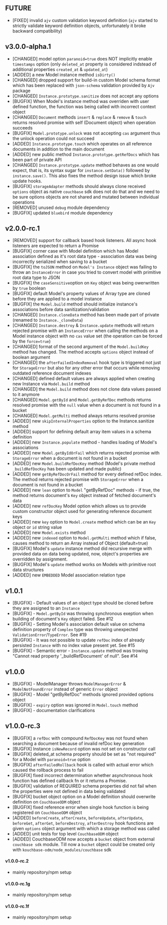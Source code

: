 ## FUTURE

* [FIXED] invalid `ajv` custom validation keyword definition (`ajv` started to strictly validate keyword definition objects, unfortunately it broke backward compatibility)

## v3.0.0-alpha.1

* [CHANGED] model option `paranoid=true` does NOT implicitly enable `timestamps` option (only `deleted_at` property is considered indstead of additional properties `created_at` & `updated_at`)
* [ADDED] a new Model instance method `isDirty()`
* [CHANGED] dropped support for build-in custom Model schema format which has been replaced with `json-schema` validation provided by `Ajv` package
* [CHANGED] `Instance.prototype.sanitize` does not accept any options
* [BUGFIX] When Model's instance method was overriden with user defined function, the function was being called with incorrect context object
* [CHANGED] `Document` methods `insert` & `replace` & `remove` & `touch` returns resolved promise with self (Document object) when operation succeeds
* [BUGFIX] `Model.prototype.unlock` was not accepting `cas` argument thus the unlock operation could not succeed
* [ADDED] `Instance.prototype.touch` which operates on all reference documents in addition to the main document
* [ADDED] new public method `Instance.prototype.getRefDocs` which has been part of private API
* [CHANGED] `Instance.prototype.update` method behaves as one would expect, that is, its syntax sugar for `instance.setData()` followed by `instance.save()`. This also fixes the method design issue which broke update hooks.
* [BUGFIX] `storageAdapter` methods should always clone received `options` object as native `couchbase` sdk does not do that and we need to be sure options objects are not shared and mutated between individual operations
* [REMOVED] unused `debug` module dependency
* [BUGFIX] updated `bluebird` module dependency

## v2.0.0-rc.1

* [REMOVED] support for callback based hook listeners. All async hook listeners are expected to return a Promise
* [BUGFIX] corner case with Model definition which has Model association defined as it's root data type - association data was being incorrectly serialized when saving to a bucket
* [BUGFIX] the `toJSON` method on `Model's Instance` object was failing to throw an `InstanceError` in case you tried to convert model with primitive root data type to JSON
* [BUGFIX] the `caseSensitive`option on `Key` object was being owerwritten by `true` boolean
* [BUGFIX] default Model's property values of Array type are cloned before they are applied to a model instance
* [BUGFIX] the `Model.build` method should initialize instance's associations before data sanitization/validation
* [CHANGED] `Instance.cloneData` method has been made part of private (renamed to `Instance._cloneData`)
* [CHANGED] `Instance.destroy` & `Instance.update` methods will return rejected promise with an `InstanceError` when calling the methods on a Model instance object with no `cas` value set (the operation can be forced by the `force=true`)
* [CHANGED] format of the second argument of the `Model.buildKey` method has changed. The method accepts `options` object instead of boolean argument
* [CHANGED] the `afterFailedIndexRemoval` hook type is triggered not just for `StorageError` but also for any other error that occurs while removing outdated reference document indexes
* [CHANGED] defined default values are always applied when creating new Instance via `Model.build` method
* [CHANGED] the `Model.build` method does not clone data values passed to it anymore
* [CHANGED] `Model.getById` and `Model.getByRefDoc` methods returns resolved promise with the `null` value when a document is not found in a bucket
* [CHANGED] `Model.getMulti` method always returns resolved promise
* [ADDED] new `skipInternalProperties` option to the Instance.sanitize method
* [ADDED] support for defining default array item values in a schema definition
* [ADDED] new `Instance.populate` method - handles loading of Model's associations
* [ADDED] new `Model.getByIdOrFail` which returns rejected promise with `StorageError` when a document is not found in a bucket
* [ADDED] new `Model.buildRefDocKey` method (Model's private method `_buildRefDocKey` has been updated and made public)
* [ADDED] new `getByRefDocOrFail` method for every defined refDoc index. The method returns rejected promise with `StorageError` when a document is not found in a bucket
* [ADDED] new `lean` option to `Model` "getByRefDoc" methods - if true, the method returns document's `Key` object instead of fetched document's data
* [ADDED] new `refDocKey` Model option which allows us to provide custom constructor object used for generating reference document keys
* [ADDED] new `key` option  to `Model.create` method which can be an `Key` object or `id` string value
* [ADDED] new `Model.exists` method
* [ADDED] new `indexed` option to `Model.getMulti` method which if false, causes method to return an Array instead of Object (default=true)
* [BUGFIX] Model's `update` instance method did recursive merge with provided data on data being updated, now,  object's properties are overridden by assignment.
* [BUGFIX] Model's `update` method works on Models with primitive root data structures
* [ADDED] new `EMBEDDED` Model association relation type

## v1.0.1

* [BUGFIX] - Default values of an object type should be cloned before they are assigned to an `Instance`
* [BUGFIX] - `Model.getById` was throwing synchronous exeption when building of document's `Key` object failed. See #12
* [BUGFIX] - Setting Model's association default value on schema definition property of `Complex` type was throwing unexpected `ValidationError`/`TypeError`. See #19
* [BUGFIX] - It was not possible to update `refDoc` index of already persisted `Instance` with no index value present yet. See #15
* [BUGFIX] - Semantic error - `Instance.update` method was trowing "Cannot read property '_buildRefDocument' of null". See #14

## v1.0.0

* [BUGFIX] - ModelManager throws `ModelManagerError` & `ModelNotFoundError` instead of generic `Error` object
* [BUGFIX] - Model "getByRefDoc" methods ignored provided options object
* [BUGFIX] - `expiry` option was ignored in `Model.touch` method
* [BUGFIX] - documentation clarifications

## v1.0.0-rc.3

* [BUGFIX] a `refDoc` with compound `RefDocKey` was not found when searching a document because of invalid refDoc key generation
* [BUGFIX] Instance `isNewRecord` option was not set on constructor call  
* [BUGFIX] deleted_at schema property should be set as "not required" for a Model with `paranoid=true` option  
* [BUGFIX] `afterFailedRollback` hook is called with actual error which caused the rollback process to fail  
* [BUGFIX] fixed incorrect determination whether asynchronous hook function has defined callback fn or it returns a Promise.  
* [BUGFIX] validation of REQUIRED schema properties did not fail when the properties were not defined in data being validated  
* [BUGFIX] bucket object option on a Model definition should overwrite definition on `CouchbaseODM` object  
* [BUGFIX] fixed reference error when single hook function is being registered on `CouchbaseODM` object  
* [ADDED] `beforeCreate`, `afterCreate`, `beforeUpdate`, `afterUpdate`, `beforeGet`, `afterGet`, `beforeDestroy`, `afterDestroy` hook functions are given `options` object argument with which a storage method was called  
* [ADDED] unit tests for top level `CouchbaseODM` object  
* [ADDED] CouchbaseODM now accepts a `bucket` object from external `couchbase sdk` module. Till now a `bucket` object could be created only with `kouchbase-odm/node_modules/couchbase` sdk  

#### v1.0.0-rc.2  

* mainly repository/npm setup

#### v1.0.0-rc.1g  

* mainly repository/npm setup

#### v1.0.0-rc.1f  

* mainly repository/npm setup
